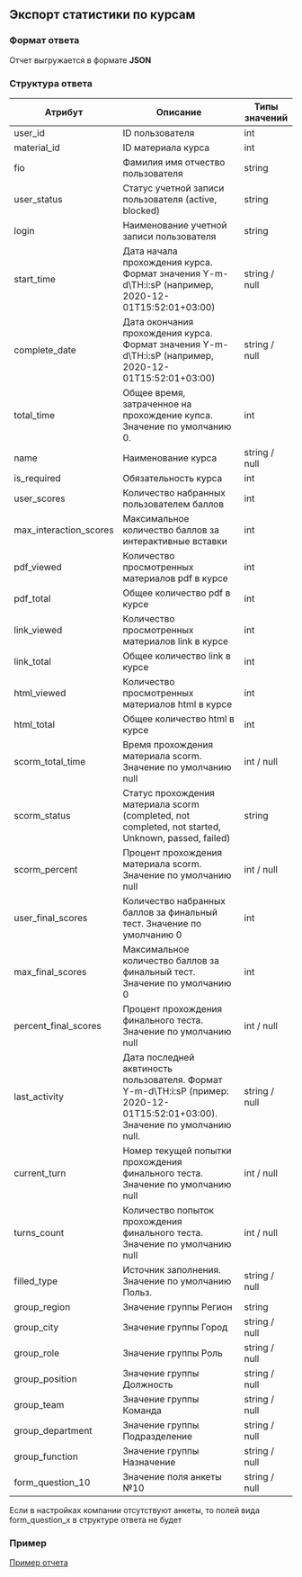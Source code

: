 ## Экспорт статистики по курсам
### Формат ответа
Отчет выгружается в формате **JSON**

### Структура ответа
| Атрибут |Описание| Типы значений |
| -------| ----- | ---- |
| user_id | ID пользователя | int |
| material_id | ID материала курса | int |
| fio | Фамилия имя отчество пользователя | string |
| user_status | Статус учетной записи пользователя (active, blocked) | string |
| login | Наименование учетной записи пользователя | string |
| start_time | Дата начала прохождения курса. Формат значения Y-m-d\TH:i:sP (например, 2020-12-01T15:52:01+03:00) | string / null |
| complete_date | Дата окончания прохождения курса. Формат значения Y-m-d\TH:i:sP (например, 2020-12-01T15:52:01+03:00) | string / null |
| total_time | Общее время, затраченное на прохождение купса. Значение по умолчанию 0. | int |
| name | Наименование курса | string / null|
| is_required | Обязательность курса | int |
| user_scores | Количество набранных пользователем баллов | int |
| max_interaction_scores | Максимальное количество баллов за интерактивные вставки | int |
| pdf_viewed | Количество просмотренных материалов pdf в курсе | int |
| pdf_total | Общее количество pdf в курсе | int |
| link_viewed | Количество просмотренных материалов link в курсе | int |
| link_total | Общее количество link в курсе | int |
| html_viewed | Количество просмотренных материалов html в курсе | int |
| html_total | Общее количество html в курсе | int |
| scorm_total_time | Время прохождения материала scorm. Значение по умолчанию null | int / null |
| scorm_status | Статус прохождения материала scorm (completed, not completed, not started, Unknown, passed, failed) | string |
| scorm_percent | Процент прохождения материала scorm. Значение по умолчанию null | int / null |
| user_final_scores | Количество набранных баллов за финальный тест. Значение по умолчанию 0 | int |
| max_final_scores | Максимальное количество баллов за финальный тест. Значение по умолчанию 0 | int |
| percent_final_scores | Процент прохождения финального теста. Значение по умолчанию null | int / null |
| last_activity | Дата последней аквтиность пользователя. Формат Y-m-d\TH:i:sP (пример: 2020-12-01T15:52:01+03:00). Значение по умолчанию null. | string / null |
| current_turn | Номер текущей попытки прохождения финального теста. Значение по умолчанию null | int / null |
| turns_count | Количество попыток прохождения финального теста. Значение по умолчанию null | int / null |
| filled_type | Источник заполнения. Значение по умолчанию Польз. | string / null |
| group_region | Значение группы Регион | string |
| group_city | Значение группы Город | string / null |
| group_role | Значение группы Роль | string / null |
| group_position | Значение группы Должность | string / null |
| group_team | Значение группы Команда | string / null |
| group_department | Значение группы Подразделение | string / null |
| group_function | Значение группы Назначение | string / null |
| form_question_10 | Значение поля анкеты №10 | string / null |

Если в настройках компании отсутствуют анкеты, то полей вида form_question_x в структуре ответа не будет

### Пример
[Пример отчета](https://github.com/ekvio-dev/integration-api-response-examples/blob/master/examples/v2/training/trainings_statistic.json)